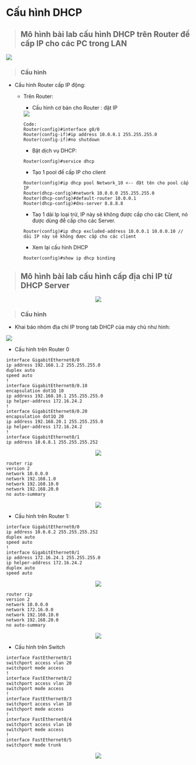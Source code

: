 # Cấu hình DHCP  
> ## Mô hình bài lab cấu hình DHCP trên Router để cấp IP cho các PC trong LAN  

<img src = "../images/Network/mô hình dhcp router.png">  

> ### Cấu hình  
- Cấu hình Router cấp IP động: 
  - Trên Router:
    - Cấu hình cơ bản cho Router : đặt IP 

    <img src = "../images/Network/dhcp1.png"> 

    ``` 
    Code:  
    Router(config)#interface g0/0  
    Router(config-if)#ip address 10.0.0.1 255.255.255.0   
    Router(config-if)#no shutdown  
    ```   

    - Bật dịch vụ DHCP:    

    ```  
    Router(config)#service dhcp
    ``` 
    - Tạo 1 pool để cấp IP cho client     

    ```  
    Router(config)#ip dhcp pool Network_10 <-- đặt tên cho pool cấp IP  
    Router(dhcp-config)#network 10.0.0.0 255.255.255.0
    Router(dhcp-config)#default-router 10.0.0.1
    Router(dhcp-config)#dns-server 8.8.8.8  
    ```  
    - Taọ 1 dải Ip loại trừ, IP này sẽ không được cấp cho các Client, nó được dùng để cấp cho các Server.
    ```  
    Router(config)#ip dhcp excluded-address 10.0.0.1 10.0.0.10 // dải IP này sẽ không được cấp cho các client  
    ```
    - Xem lại cấu hình DHCP  
    ```  
    Router(config)#show ip dhcp binding  
    ```  

> ## Mô hình bài lab cấu hình cấp địa chỉ IP từ DHCP Server  
<center><img src = "../images/Network/dhcp server.png"></center>  

> ### Cấu hình  
- Khai báo nhóm địa chỉ IP trong tab DHCP của máy chủ như hình: 

<img src = "../images/Network/config dhcp server.png">  
 
 - Cấu hình trên Router 0   
 ```  
 interface GigabitEthernet0/0
 ip address 192.168.1.2 255.255.255.0
 duplex auto
 speed auto
!
interface GigabitEthernet0/0.10
 encapsulation dot1Q 10
 ip address 192.168.10.1 255.255.255.0
 ip helper-address 172.16.24.2
!
interface GigabitEthernet0/0.20
 encapsulation dot1Q 20
 ip address 192.168.20.1 255.255.255.0
 ip helper-address 172.16.24.2
!
interface GigabitEthernet0/1
 ip address 10.6.8.1 255.255.255.252  
 ``` 
 <center><img src = "../images/Network/dhcpserverr0.png"></center>  

 ```  
 router rip
 version 2
 network 10.0.0.0
 network 192.168.1.0
 network 192.168.10.0
 network 192.168.20.0
 no auto-summary  
 ```   
  <center><img src = "../images/Network/dhcpserverripr0.png"></center>  

  - Cấu hình trên Router 1:  
  ```  
  interface GigabitEthernet0/0
 ip address 10.6.8.2 255.255.255.252
 duplex auto
 speed auto
!
interface GigabitEthernet0/1
 ip address 172.16.24.1 255.255.255.0
 ip helper-address 172.16.24.2
 duplex auto
 speed auto  
 ```  

 <center> <img src = "../../images/Network/dhcpserverr1.png"></center>  

 ```  
 router rip
 version 2
 network 10.0.0.0
 network 172.16.0.0
 network 192.168.10.0
 network 192.168.20.0
 no auto-summary  
 ```  

 <center><img src = "../../images/Network/dhcpserverripr1.png"></center>  

 - Cấu hình trên Switch  
 ```  
 interface FastEthernet0/1
 switchport access vlan 20
 switchport mode access
!
interface FastEthernet0/2
 switchport access vlan 20
 switchport mode access
!
interface FastEthernet0/3
 switchport access vlan 10
 switchport mode access
!
interface FastEthernet0/4
 switchport access vlan 10
 switchport mode access
!
interface FastEthernet0/5
 switchport mode trunk  
 ```  
  
  <center><img src = "../images/Network/dhcpserversw.png">  

  


​

  

  
    
  
   

    





